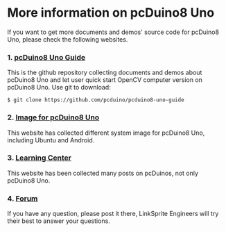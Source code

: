 # More information on pcDuino8 Uno
If you want to get more documents and demos' source code for pcDuino8 Uno, please check the following websites.

### 1. [pcDuino8 Uno Guide](https://github.com/pcduino/pcduino8-uno-guide)
This is the github repository collecting documents and demos about pcDuino8 Uno and let user quick start OpenCV computer version on pcDuino8 Uno.
Use git to download:
```
$ git clone https://github.com/pcduino/pcduino8-uno-guide
```
### 2. [Image for pcDuino8 Uno](http://www.linksprite.com/image-for-pcduino8-uno/)
This website has collected different system image for pcDuino8 Uno, including Ubuntu and Android.

### 3. [Learning Center](http://learn.linksprite.com/)
This website has been collected many posts on pcDuinos, not only pcDuino8 Uno.

### 4. [Forum](http://forum.linksprite.com/)
If you have any question, please post it there, LinkSprite Engineers will try their best to answer your questions.
